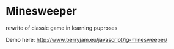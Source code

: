 # Minesweeper
rewrite of classic game in learning puproses

Demo here: http://www.berryjam.eu/javascript/ig-minesweeper/
